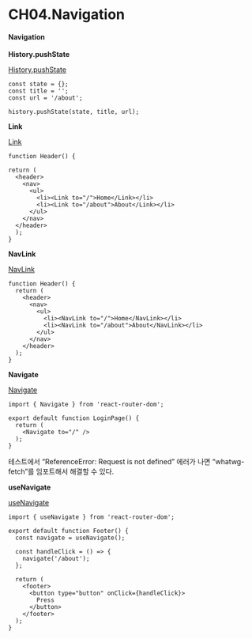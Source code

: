 # CH04.Navigation

#### Navigation

**History.pushState**

[History.pushState](https://developer.mozilla.org/ko/docs/Web/API/History/pushState)

```tsx
const state = {};
const title = '';
const url = '/about';

history.pushState(state, title, url);
```

**Link**

[Link](https://reactrouter.com/en/main/components/link)

```tsx
function Header() {

return (
  <header>
    <nav>
      <ul>
        <li><Link to="/">Home</Link></li>
        <li><Link to="/about">About</Link></li>
      </ul>
    </nav>
  </header>
  );
}
```

**NavLink**

[NavLink](https://reactrouter.com/en/main/components/nav-link)

```tsx
function Header() {
  return (
    <header>
      <nav>
        <ul>
          <li><NavLink to="/">Home</NavLink></li>
          <li><NavLink to="/about">About</NavLink></li>
        </ul>
      </nav>
    </header>
  );
}
```

**Navigate**

[Navigate](https://reactrouter.com/en/main/components/navigate)

```tsx
import { Navigate } from 'react-router-dom';

export default function LoginPage() {
  return (
    <Navigate to="/" />
  );
}
```

테스트에서 “ReferenceError: Request is not defined” 에러가 나면 “whatwg-fetch”를 임포트해서 해결할 수 있다.

**useNavigate**

[useNavigate](https://reactrouter.com/en/main/hooks/use-navigate)

```tsx
import { useNavigate } from 'react-router-dom';

export default function Footer() {
  const navigate = useNavigate();

  const handleClick = () => {
    navigate('/about');
  };

  return (
    <footer>
      <button type="button" onClick={handleClick}>
        Press
      </button>
    </footer>
  );
}
```





